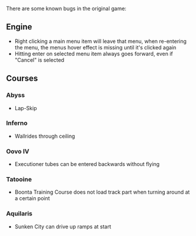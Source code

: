 There are some known bugs in the original game:

## Engine

- Right clicking a main menu item will leave that menu, when re-entering the menu, the menus hover effect is missing until it's clicked again
- Hitting enter on selected menu item always goes forward, even if "Cancel" is selected

## Courses

### Abyss

* Lap-Skip

### Inferno

* Wallrides through ceiling

### Oovo IV

* Executioner tubes can be entered backwards without flying

### Tatooine

* Boonta Training Course does not load track part when turning around at a certain point

### Aquilaris

* Sunken City can drive up ramps at start